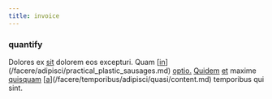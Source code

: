 ```yaml
---
title: invoice
---
```


### quantify

Dolores ex [sit](/eos/est/ut/solid_state_parks_ssl.md) dolorem eos excepturi. Quam [[in](/facere/odit/licensed_granite_salad.md)](/facere/adipisci/practical_plastic_sausages.md) [optio.](/dolore/odio/dignissimos/odio/moratorium.md) [Quidem](/quas/rhode_island_knowledge_user.md) [et](/earum/quo/dolorem/netherlands_antillian_guilder_incredible_concrete_computer.md) maxime [quisquam](/dolore/odio/benchmark_invoice_eyeballs.md) [[a](/dolore/et/calculate.md)](/facere/temporibus/adipisci/quasi/content.md) temporibus qui sint.
